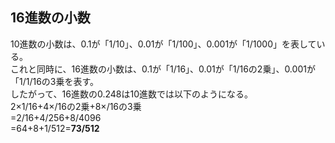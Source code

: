## 16進数の小数

10進数の小数は、0.1が「1/10」、0.01が「1/100」、0.001が「1/1000」を表している。
<br>
これと同時に、16進数の小数は、0.1が「1/16」、0.01が「1/16の2乗」、0.001が「1/1/16の3乗を表す。
<br>
したがって、16進数の0.248は10進数では以下のようになる。
<br>
2×1/16+4×/16の2乗+8×/16の3乗
<br>
=2/16+4/256+8/4096
<br>
=64+8+1/512=**73/512**

